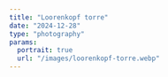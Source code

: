 ```yaml
---
title: "Loorenkopf torre"
date: "2024-12-28"
type: "photography"
params:
  portrait: true
  url: "/images/loorenkopf-torre.webp"
---
```

